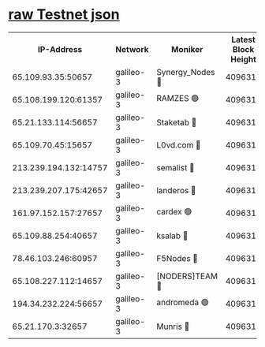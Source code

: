 [raw Testnet json](https://rpc-check.androt.stavr.tech/androt/rpcandrot_result.json)
=

<table><tr><th>IP-Address</th><th>Network</th><th>Moniker</th><th>Latest Block Height</th><th>Earliest Block Height</th><th>Catching Up</th><th>Voting Power</th><th>Scan Time</th></tr><tr><td>65.109.93.35:50657</td><td>galileo-3</td><td>Synergy_Nodes 🔴</td><td>4096315</td><td>0</td><td>False</td><td>960600</td><td>2023-12-05T06:29:45.880037316UTC</td></tr><tr><td>65.108.199.120:61357</td><td>galileo-3</td><td>RAMZES 🟢</td><td>4096312</td><td>1</td><td>False</td><td>0</td><td>2023-12-05T06:29:30.526493366UTC</td></tr><tr><td>65.21.133.114:56657</td><td>galileo-3</td><td>Staketab 🔴</td><td>4096315</td><td>90001</td><td>False</td><td>2</td><td>2023-12-05T06:29:46.794968386UTC</td></tr><tr><td>65.109.70.45:15657</td><td>galileo-3</td><td>L0vd.com 🔴</td><td>4096315</td><td>659001</td><td>False</td><td>3</td><td>2023-12-05T06:29:43.490013141UTC</td></tr><tr><td>213.239.194.132:14757</td><td>galileo-3</td><td>semalist 🔴</td><td>4096311</td><td>2228721</td><td>False</td><td>1318</td><td>2023-12-05T06:29:21.243273041UTC</td></tr><tr><td>213.239.207.175:42657</td><td>galileo-3</td><td>landeros 🔴</td><td>4096310</td><td>2642001</td><td>False</td><td>72</td><td>2023-12-05T06:29:16.279604745UTC</td></tr><tr><td>161.97.152.157:27657</td><td>galileo-3</td><td>cardex 🟢</td><td>4096315</td><td>2945323</td><td>False</td><td>0</td><td>2023-12-05T06:29:46.446575534UTC</td></tr><tr><td>65.109.88.254:40657</td><td>galileo-3</td><td>ksalab 🔴</td><td>4096311</td><td>3000356</td><td>False</td><td>31925</td><td>2023-12-05T06:29:23.967955062UTC</td></tr><tr><td>78.46.103.246:60957</td><td>galileo-3</td><td>F5Nodes 🔴</td><td>4096315</td><td>3057001</td><td>False</td><td>24</td><td>2023-12-05T06:29:46.119560616UTC</td></tr><tr><td>65.108.227.112:14657</td><td>galileo-3</td><td>[NODERS]TEAM 🔴</td><td>4096310</td><td>3176323</td><td>False</td><td>959617</td><td>2023-12-05T06:29:16.608202031UTC</td></tr><tr><td>194.34.232.224:56657</td><td>galileo-3</td><td>andromeda 🟢</td><td>4096311</td><td>3996311</td><td>False</td><td>0</td><td>2023-12-05T06:29:23.615258863UTC</td></tr><tr><td>65.21.170.3:32657</td><td>galileo-3</td><td>Munris 🔴</td><td>4096313</td><td>3996313</td><td>False</td><td>411</td><td>2023-12-05T06:29:34.966589943UTC</td></tr></table>
